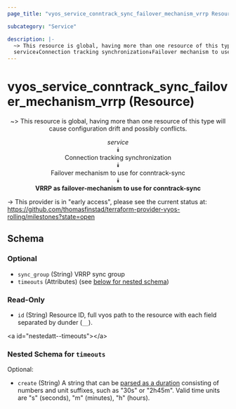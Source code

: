 ```yaml
---
page_title: "vyos_service_conntrack_sync_failover_mechanism_vrrp Resource - vyos"

subcategory: "Service"

description: |- 
  ~> This resource is global, having more than one resource of this type will cause configuration drift and possibly conflicts.
  service⯯Connection tracking synchronization⯯Failover mechanism to use for conntrack-sync⯯VRRP as failover-mechanism to use for conntrack-sync
---
```


# vyos_service_conntrack_sync_failover_mechanism_vrrp (Resource)
<center>

~> This resource is global, having more than one resource of this type will cause configuration drift and possibly conflicts.

*service*  
⯯  
Connection tracking synchronization  
⯯  
Failover mechanism to use for conntrack-sync  
⯯  
**VRRP as failover-mechanism to use for conntrack-sync**


</center>

-> This provider is in "early access", please see the current status at: https://github.com/thomasfinstad/terraform-provider-vyos-rolling/milestones?state=open

## Schema

### Optional

- `sync_group` (String) VRRP sync group
- `timeouts` (Attributes) (see [below for nested schema](#nestedatt--timeouts))

### Read-Only

- `id` (String) Resource ID, full vyos path to the resource with each field separated by dunder (`__`).

&lt;a id=&#34;nestedatt--timeouts&#34;&gt;&lt;/a&gt;
### Nested Schema for `timeouts`

Optional:

- `create` (String) A string that can be [parsed as a duration](https://pkg.go.dev/time#ParseDuration) consisting of numbers and unit suffixes, such as &#34;30s&#34; or &#34;2h45m&#34;. Valid time units are &#34;s&#34; (seconds), &#34;m&#34; (minutes), &#34;h&#34; (hours).  
